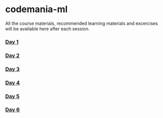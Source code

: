 # codemania-ml
All the course materials, recommended learning materials and excercises will be available here after each session.



### [Day 1](https://github.com/paravsingla/codemania-ml/tree/master/Day%201)

### [Day 2](https://github.com/paravsingla/codemania-ml/tree/master/Day%202)

### [Day 3](https://github.com/paravsingla/codemania-ml/tree/master/Day%203)

### [Day 4](https://github.com/paravsingla/codemania-ml/tree/master/Day%204)

### [Day 5](https://github.com/paravsingla/codemania-ml/tree/master/Day%205)

### [Day 6](https://github.com/paravsingla/codemania-ml/tree/master/Day%206)